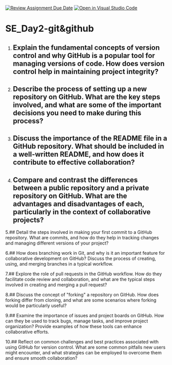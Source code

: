 [![Review Assignment Due Date](https://classroom.github.com/assets/deadline-readme-button-22041afd0340ce965d47ae6ef1cefeee28c7c493a6346c4f15d667ab976d596c.svg)](https://classroom.github.com/a/8wgCKhpZ)
[![Open in Visual Studio Code](https://classroom.github.com/assets/open-in-vscode-2e0aaae1b6195c2367325f4f02e2d04e9abb55f0b24a779b69b11b9e10269abc.svg)](https://classroom.github.com/online_ide?assignment_repo_id=18451609&assignment_repo_type=AssignmentRepo)
# SE_Day2-git&github
1. ## Explain the fundamental concepts of version control and why GitHub is a popular tool for managing versions of code. How does version control help in maintaining project integrity?

2. ## Describe the process of setting up a new repository on GitHub. What are the key steps involved, and what are some of the important decisions you need to make during this process?

3. ## Discuss the importance of the README file in a GitHub repository. What should be included in a well-written README, and how does it contribute to effective collaboration?

4. ## Compare and contrast the differences between a public repository and a private repository on GitHub. What are the advantages and disadvantages of each, particularly in the context of collaborative projects?

5.## Detail the steps involved in making your first commit to a GitHub repository. What are commits, and how do they help in tracking changes and managing different versions of your project?

6.## How does branching work in Git, and why is it an important feature for collaborative development on GitHub? Discuss the process of creating, using, and merging branches in a typical workflow.

7.## Explore the role of pull requests in the GitHub workflow. How do they facilitate code review and collaboration, and what are the typical steps involved in creating and merging a pull request?

8.## Discuss the concept of "forking" a repository on GitHub. How does forking differ from cloning, and what are some scenarios where forking would be particularly useful?

9.## Examine the importance of issues and project boards on GitHub. How can they be used to track bugs, manage tasks, and improve project organization? Provide examples of how these tools can enhance collaborative efforts.

10.## Reflect on common challenges and best practices associated with using GitHub for version control. What are some common pitfalls new users might encounter, and what strategies can be employed to overcome them and ensure smooth collaboration?

